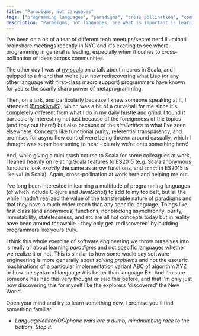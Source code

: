 ```yaml
---
title: "Paradigms, Not Languages"
tags: ["programming languages", "paradigms", "cross pollination", "communities"]
description: "Paradigms, not languages, are what is important is learning programming languages."
---
```


I've been on a bit of a tear of different tech meetups/secret nerd illuminati brainshare meetings recently in NYC and it's exciting to see where programming in general is leading, especially when it comes to cross-pollination of ideas across communities.

The other day I was at [ny-scala](http://www.meetup.com/ny-scala/) on a talk about macros in Scala, and I quipped to a friend that we're just now rediscovering what Lisp (or any other language with first-class macro support) programmers have known for years: the scarily sharp power of metaprogramming.

Then, on a lark, and particularly because I knew someone speaking at it, I attended ([BrooklynJS](http://brooklynjs.com/)), which was a bit of a curveball for me since it's completely different from what I do in my daily hustle and grind. I found it particularly interesting not just because of the foreignness of the topics (and they out there!) but also because of the _similarities_ to what I've seen elsewhere. Concepts like functional purity, referential transparency, and promises for async flow control were being thrown around casually, which I thought was super heartening to hear - clearly we're onto something here!

And, while giving a mini crash course to Scala for some colleagues at work, I leaned heavily on relating Scala features to ES2015 (e.g. Scala anonymous functions look _exactly_ the same as arrow functions, and `const` in ES2015 is like `val` in Scala). Again, cross-pollination at work here and helping me out.

I've long been interested in learning a multitude of programming languages (of which include Clojure and JavaScript) to add to my toolbelt, but all the while I hadn't realized the value of the transferable nature of paradigms and that they have a much wider reach than any specific language. Things like first class (and anonymous) functions, nonblocking asynchronity, purity, immutability, statelessness, and etc are all hot concepts today but in reality have been around for awhile - they only get 'rediscovered' by budding programmers like yours truly.

I think this whole exercise of software engineering we throw ourselves into is really all about learning _paradigms_ and not specific languages whether we realize it or not. This is similar to how some would say software engineering is more generally about _solving problems_ and not the esoteric machinations of a particular implementation variant ABC of algorithm XYZ or how the syntax of language A is better than language B*. And I'm sure someone has had this very thought or said this before, and that I'm only just now discovering this for myself like the explorers 'discovered' the New World.

Open your mind and try to learn something new, I promise you'll find something familiar.

* _Language/editor/OS/phone wars are a dumb, mindnumbing race to the bottom. Stop it._
